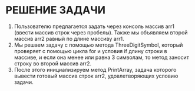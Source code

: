# **РЕШЕНИЕ ЗАДАЧИ**

1. Пользователю предлагается задать через консоль массив arr1 (ввести массив строк через пробелы). Также мы объявляем второй массив arr2 равный по длине массиву arr1. 
2. Мы решаем задачу с помощью метода ThreeDigitSymbol, который проверяет с помощью цикла for и условия if длину строки в массиве, и если она менее или равна 3 символам, то метод заносит строку во второй массив arr2. 
3. После этого инициализируем метод PrintArray, задача которого вывести готовый массив строк arr2, удовлетворяющих условию задачи.
